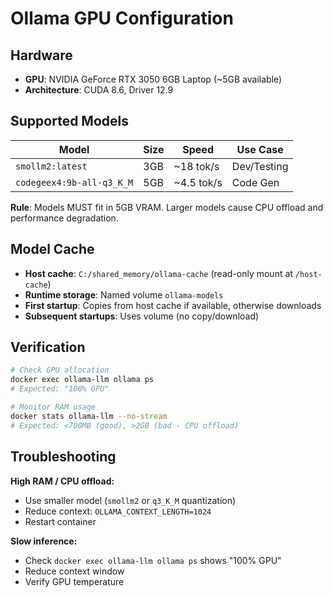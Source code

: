 # Ollama GPU Configuration

## Hardware

- **GPU**: NVIDIA GeForce RTX 3050 6GB Laptop (~5GB available)
- **Architecture**: CUDA 8.6, Driver 12.9

## Supported Models

| Model                     | Size | Speed      | Use Case    |
| ------------------------- | ---- | ---------- | ----------- |
| `smollm2:latest`          | 3GB  | ~18 tok/s  | Dev/Testing |
| `codegeex4:9b-all-q3_K_M` | 5GB  | ~4.5 tok/s | Code Gen    |

**Rule**: Models MUST fit in 5GB VRAM. Larger models cause CPU offload and performance degradation.

## Model Cache

- **Host cache**: `C:/shared_memory/ollama-cache` (read-only mount at `/host-cache`)
- **Runtime storage**: Named volume `ollama-models`
- **First startup**: Copies from host cache if available, otherwise downloads
- **Subsequent startups**: Uses volume (no copy/download)

## Verification

```bash
# Check GPU allocation
docker exec ollama-llm ollama ps
# Expected: "100% GPU"

# Monitor RAM usage
docker stats ollama-llm --no-stream
# Expected: <700MB (good), >2GB (bad - CPU offload)
```

## Troubleshooting

**High RAM / CPU offload:**
- Use smaller model (`smollm2` or `q3_K_M` quantization)
- Reduce context: `OLLAMA_CONTEXT_LENGTH=1024`
- Restart container

**Slow inference:**
- Check `docker exec ollama-llm ollama ps` shows "100% GPU"
- Reduce context window
- Verify GPU temperature
